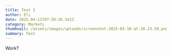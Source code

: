 ```yaml
---
title: Test 2
author: Eli
date: 2025-04-11T07:59:26.541Z
category: Markets
thumbnail: /assets/images/uploads/screenshot-2025-03-10-at-20.23.50.png
summary: Test
---
```

W﻿ork?